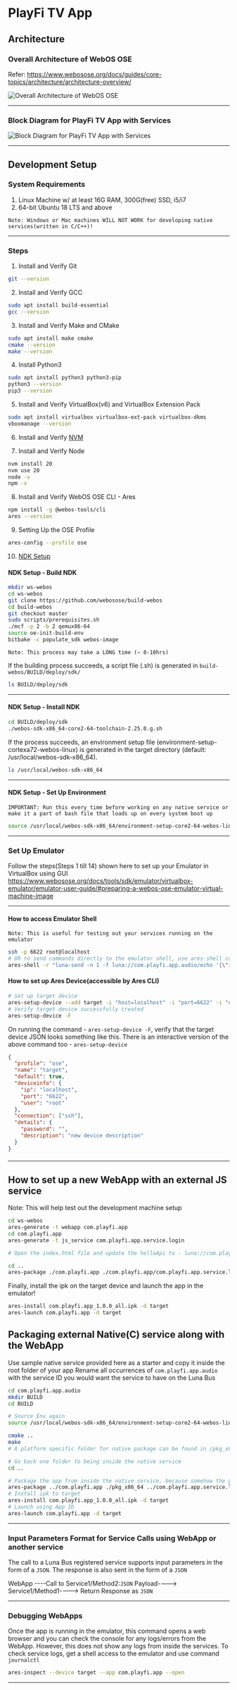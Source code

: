 # PlayFi TV App

## Architecture

### Overall Architecture of WebOS OSE

Refer: https://www.webosose.org/docs/guides/core-topics/architecture/architecture-overview/

![Overall Architecture of WebOS OSE](https://www.webosose.org/images/docs/guides/core-topics/architecture/webos-ose-architecture-20221202.png)

---

### Block Diagram for PlayFi TV App with Services

![Block Diagram for PlayFi TV App with Services](/playfi-arch.png)

---

## Development Setup

### System Requirements

1. Linux Machine w/ at least 16G RAM, 300G(free) SSD, i5/i7
2. 64-bit Ubuntu 18 LTS and above

`Note: Windows or Mac machines WILL NOT WORK for developing native services(written in C/C++)!`

---

### Steps

1. Install and Verify Git

```sh
git --version
```

2. Install and Verify GCC

```sh
sudo apt install build-essential
gcc --version
```

3. Install and Verify Make and CMake

```sh
sudo apt install make cmake
cmake --version
make --version
```

4. Install Python3

```sh
sudo apt install python3 python3-pip
python3 --version
pip3 --version
```

5. Install and Verify VirtualBox(v6) and VirtualBox Extension Pack

```sh
sudo apt install virtualbox virtualbox-ext-pack virtualbox-dkms
vboxmanage --version
```

6. Install and Verify [NVM](https://github.com/nvm-sh/nvm?tab=readme-ov-file#installing-and-updating)

7. Install and Verify Node

```sh
nvm install 20
nvm use 20
node -v
npm -v
```

8. Install and Verify WebOS OSE CLI - Ares

```sh
npm install -g @webos-tools/cli
ares --version
```

9. Setting Up the OSE Profile

```sh
ares-config --profile ose
```

10. [NDK Setup](https://www.webosose.org/docs/guides/setup/setting-up-native-development-kit/)

#### NDK Setup - Build NDK

```sh
mkdir ws-webos
cd ws-webos
git clone https://github.com/webosose/build-webos
cd build-webos
git checkout master
sudo scripts/prerequisites.sh
./mcf -p 2 -b 2 qemux86-64
source oe-init-build-env
bitbake -c populate_sdk webos-image
```

`Note: This process may take a LONG time (~ 8-10hrs)`

If the building process succeeds, a script file (.sh) is generated in `build-webos/BUILD/deploy/sdk/`

```sh
ls BUILD/deploy/sdk
```

---

#### NDK Setup - Install NDK

```sh
cd BUILD/deploy/sdk
./webos-sdk-x86_64-core2-64-toolchain-2.25.0.g.sh
```

If the process succeeds, an environment setup file (environment-setup-cortexa72-webos-linux) is generated in the target directory (default: /usr/local/webos-sdk-x86_64).

```sh
ls /usr/local/webos-sdk-x86_64
```

---

#### NDK Setup - Set Up Environment

`IMPORTANT: Run this every time before working on any native service or make it a part of bash file that loads up on every system boot up`

```sh
source /usr/local/webos-sdk-x86_64/environment-setup-core2-64-webos-linux
```

---

### Set Up Emulator

Follow the steps(Steps 1 till 14) shown here to set up your Emulator in VirtualBox using GUI
https://www.webosose.org/docs/tools/sdk/emulator/virtualbox-emulator/emulator-user-guide/#preparing-a-webos-ose-emulator-virtual-machine-image

---

#### How to access Emulator Shell

`Note: This is useful for testing out your services running on the emulator`

```sh
ssh -p 6622 root@localhost
# OR to send commands directly to the emulator shell, use ares-shell command like below
ares-shell -r "luna-send -n 1 -f luna://com.playfi.app.audio/echo '{\"input\":\"webOS\"}'" -d target
```

#### How to set up Ares Device(accessible by Ares CLI)

```sh
# Set up target device
ares-setup-device --add target -i "host=localhost" -i "port=6622" -i "username=root" -i "default=true"
# Verify target device successfully created
ares-setup-device -F
```

On running the command - `ares-setup-device -F`, verify that the target device JSON looks something like this.
There is an interactive version of the above command too - `ares-setup-device`

```json
{
  "profile": "ose",
  "name": "target",
  "default": true,
  "deviceinfo": {
    "ip": "localhost",
    "port": "6622",
    "user": "root"
  },
  "connection": ["ssh"],
  "details": {
    "password": "",
    "description": "new device description"
  }
}
```

####

---

## How to set up a new WebApp with an external JS service

Note: This will help test out the development machine setup

```sh
cd ws-webos
ares-generate -t webapp com.playfi.app
cd com.playfi.app
ares-generate -t js_service com.playfi.app.service.login

# Open the index.html file and update the helloApi to - luna://com.playfi.app.service.login/hello

cd ..
ares-package ./com.playfi.app ./com.playfi.app/com.playfi.app.service.login
```

Finally, install the ipk on the target device and launch the app in the emulator!

```sh
ares-install com.playfi.app_1.0.0_all.ipk -d target
ares-launch com.playfi.app -d target
```

## Packaging external Native(C) service along with the WebApp

Use sample native service provided here as a starter and copy it inside the root folder of your app
Rename all occurrences of `com.playfi.app.audio` with the service ID you would want the service to have on the Luna Bus

```sh
cd com.playfi.app.audio
mkdir BUILD
cd BUILD

# Source Env again
source /usr/local/webos-sdk-x86_64/environment-setup-core2-64-webos-linux

cmake ..
make
# A platform specific folder for native package can be found in /pkg_x86_64

# Go back one folder to being inside the native service
cd ..

# Package the app from inside the native service, because somehow the packaging does not happen correctly if done from anywhere else
ares-package ../com.playfi.app ./pkg_x86_64 ../com.playfi.app.service.login
# Install ipk to target
ares-install com.playfi.app_1.0.0_all.ipk -d target
# Launch using App ID
ares-launch com.playfi.app -d target
```

---

### Input Parameters Format for Service Calls using WebApp or another service

The call to a Luna Bus registered service supports input parameters in the form of a `JSON`.
The response is also sent in the form of a `JSON`

WebApp ----Call to Service1/Method2:`JSON` Payload----> Service1/Method1----> Return Response as `JSON`

---

### Debugging WebApps

Once the app is running in the emulator, this command opens a web browser and you can check the console for any logs/errors from the WebApp.
However, this does not show any logs from inside the services. To check service logs, get a shell access to the emulator and use command `journalctl`

```sh
ares-inspect --device target --app com.playfi.app --open
```

---

